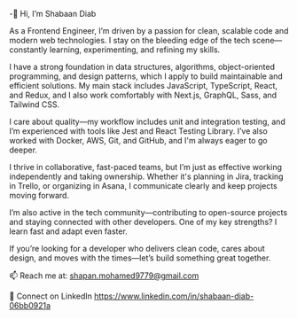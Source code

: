-👋 Hi, I’m Shabaan Diab


As a Frontend Engineer, I’m driven by a passion for clean, scalable code and modern web technologies. I stay on the bleeding edge of the tech scene—constantly learning, experimenting, and refining my skills.

I have a strong foundation in data structures, algorithms, object-oriented programming, and design patterns, which I apply to build maintainable and efficient solutions. My main stack includes JavaScript, TypeScript, React, and Redux, and I also work comfortably with Next.js, GraphQL, Sass, and Tailwind CSS.

I care about quality—my workflow includes unit and integration testing, and I’m experienced with tools like Jest and React Testing Library. I’ve also worked with Docker, AWS, Git, and GitHub, and I'm always eager to go deeper.

I thrive in collaborative, fast-paced teams, but I’m just as effective working independently and taking ownership. Whether it's planning in Jira, tracking in Trello, or organizing in Asana, I communicate clearly and keep projects moving forward.

I’m also active in the tech community—contributing to open-source projects and staying connected with other developers. One of my key strengths? I learn fast and adapt even faster.

If you’re looking for a developer who delivers clean code, cares about design, and moves with the times—let’s build something great together.

📫 Reach me at: shapan.mohamed9779@gmail.com

🔗 Connect on LinkedIn
https://www.linkedin.com/in/shabaan-diab-06bb0921a
<!---
diab-tech/diab-tech is a ✨ special ✨ repository because its `README.md` (this file) appears on your GitHub profile.
You can click the Preview link to take a look at your changes.
--->
